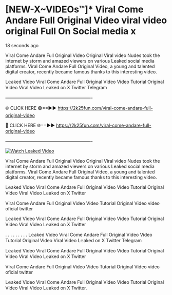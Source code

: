 # [NEW-X~VIDEOs™]* Viral Come Andare Full Original Video viral video original Full On Social media x

18 seconds ago

Viral Come Andare Full Original Video Original Viral video Nudes took the internet by storm and amazed viewers on various Leaked social media platforms. Viral Come Andare Full Original Video, a young and talented digital creator, recently became famous thanks to this interesting video.

L𝚎aked Video Viral Come Andare Full Original Video Video Tutorial Original Video Viral Video L𝚎aked on X Twitter Telegram

———————————————————-

🌐 CLICK HERE 🟢==►► https://2k25fun.com/viral-come-andare-full-original-video

🔴 CLICK HERE 🌐==►► https://2k25fun.com/viral-come-andare-full-original-video

———————————————————-

[![Watch Leaked Video](https://miro.medium.com/v2/resize:fit:828/format:webp/1*cilzJN44JGOrTw9NJCrNHA.gif "Watch Leaked Video")](https://2k25fun.com/viral-come-andare-full-original-video)

Viral Come Andare Full Original Video Original Viral video Nudes took the internet by storm and amazed viewers on various Leaked social media platforms. Viral Come Andare Full Original Video, a young and talented digital creator, recently became famous thanks to this interesting video.

L𝚎aked Video Viral Come Andare Full Original Video Video Tutorial Original Video Viral Video L𝚎aked on X Twitter

Viral Come Andare Full Original Video Video Tutorial Original Video video oficial twitter

L𝚎aked Video Viral Come Andare Full Original Video Video Tutorial Original Video Viral Video L𝚎aked on X Twitter

. . . . . . . . . L𝚎aked Video Viral Come Andare Full Original Video Video Tutorial Original Video Viral Video L𝚎aked on X Twitter Telegram

L𝚎aked Video Viral Come Andare Full Original Video Video Tutorial Original Video Viral Video L𝚎aked on X Twitter

Viral Come Andare Full Original Video Video Tutorial Original Video video oficial twitter

L𝚎aked Video Viral Come Andare Full Original Video Video Tutorial Original Video Viral Video L𝚎aked on X Twitter.